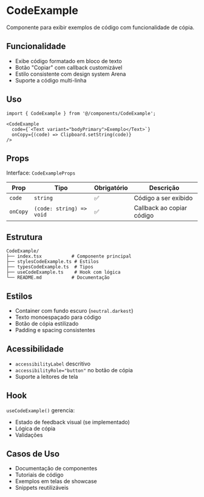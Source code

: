 # CodeExample

Componente para exibir exemplos de código com funcionalidade de cópia.

## Funcionalidade

- Exibe código formatado em bloco de texto
- Botão "Copiar" com callback customizável
- Estilo consistente com design system Arena
- Suporte a código multi-linha

## Uso

```tsx
import { CodeExample } from '@/components/CodeExample';

<CodeExample
  code={`<Text variant="bodyPrimary">Exemplo</Text>`}
  onCopy={(code) => Clipboard.setString(code)}
/>
```

## Props

Interface: `CodeExampleProps`

| Prop | Tipo | Obrigatório | Descrição |
|------|------|-------------|-----------|
| `code` | `string` | ✅ | Código a ser exibido |
| `onCopy` | `(code: string) => void` | ✅ | Callback ao copiar código |

## Estrutura

```
CodeExample/
├── index.tsx           # Componente principal
├── stylesCodeExample.ts # Estilos
├── typesCodeExample.ts  # Tipos
├── useCodeExample.ts    # Hook com lógica
└── README.md           # Documentação
```

## Estilos

- Container com fundo escuro (`neutral.darkest`)
- Texto monoespaçado para código
- Botão de cópia estilizado
- Padding e spacing consistentes

## Acessibilidade

- `accessibilityLabel` descritivo
- `accessibilityRole="button"` no botão de cópia
- Suporte a leitores de tela

## Hook

`useCodeExample()` gerencia:
- Estado de feedback visual (se implementado)
- Lógica de cópia
- Validações

## Casos de Uso

- Documentação de componentes
- Tutoriais de código
- Exemplos em telas de showcase
- Snippets reutilizáveis